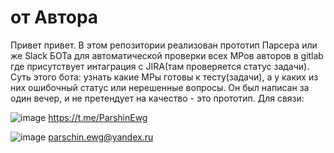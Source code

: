 # от Автора

Привет привет. В этом репозитории реализован прототип Парсера или же Slack БОТа для автоматической проверки всех МРов авторов в gitlab где присутствует интаграция с JIRA(там проверяется статус задачи). Суть этого бота: узнать какие МРы готовы к тесту(задачи), а у каких из них ошибочный статус или нерешенные вопросы.
Он был написан за один вечер, и не претендует на качество - это прототип.
Для связи:

![image](https://github.com/user-attachments/assets/e1675131-4f02-45bb-bfd5-7a21c20945c9) https://t.me/ParshinEwg

![image](https://github.com/user-attachments/assets/a6da1eb3-b559-4990-b24a-7fcd54eb1d7d) parschin.ewg@yandex.ru
